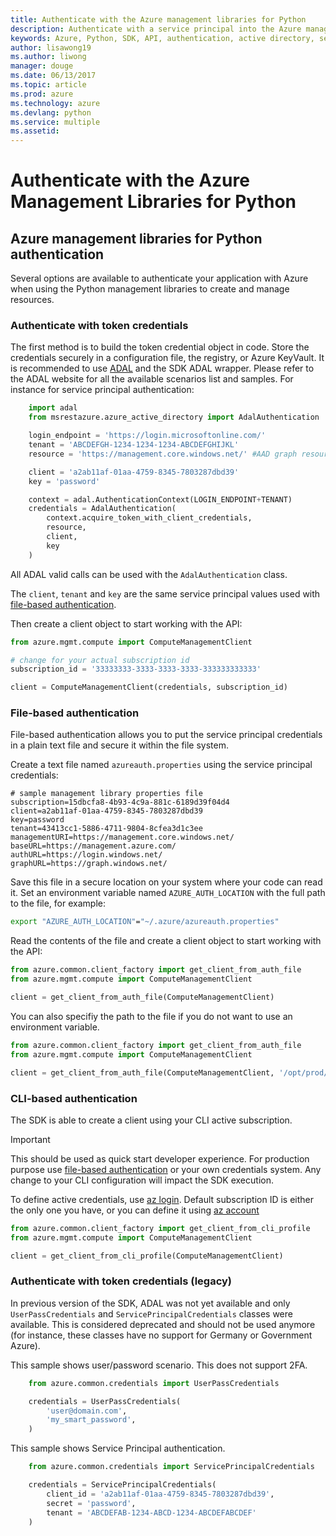 ```yaml
---
title: Authenticate with the Azure management libraries for Python
description: Authenticate with a service principal into the Azure management libraries for Python
keywords: Azure, Python, SDK, API, authentication, active directory, service principal
author: lisawong19
ms.author: liwong
manager: douge
ms.date: 06/13/2017
ms.topic: article
ms.prod: azure
ms.technology: azure
ms.devlang: python
ms.service: multiple
ms.assetid: 
---
```


# Authenticate with the Azure Management Libraries for Python

## <a name="mgmt-auth"></a>Azure management libraries for Python authentication

Several options are available to authenticate your application with Azure when using the Python management libraries to create and manage resources.

### Authenticate with token credentials

The first method is to build the token credential object in code.  Store the credentials securely in a configuration file, the registry, or Azure KeyVault. It is recommended to use [ADAL](https://github.com/AzureAD/azure-activedirectory-library-for-python)
and the SDK ADAL wrapper. Please refer to the ADAL website for all the available scenarios
list and samples. For instance for service principal authentication:

```python
    import adal
    from msrestazure.azure_active_directory import AdalAuthentication

    login_endpoint = 'https://login.microsoftonline.com/'
    tenant = 'ABCDEFGH-1234-1234-1234-ABCDEFGHIJKL'
    resource = 'https://management.core.windows.net/' #AAD graph resource

    client = 'a2ab11af-01aa-4759-8345-7803287dbd39'
    key = 'password'

    context = adal.AuthenticationContext(LOGIN_ENDPOINT+TENANT)
    credentials = AdalAuthentication(
        context.acquire_token_with_client_credentials,
        resource,
        client,
        key
    )
```

All ADAL valid calls can be used with the `AdalAuthentication` class.

The `client`, `tenant` and `key` are the same service principal values used with [file-based authentication](#file-based-authentication).

Then create a client object to start working with the API:

```python
from azure.mgmt.compute import ComputeManagementClient

# change for your actual subscription id
subscription_id = '33333333-3333-3333-3333-333333333333'

client = ComputeManagementClient(credentials, subscription_id)
```

### File-based authentication

File-based authentication allows you to put the service principal credentials in a plain text file and secure it within the file system.

Create a text file named `azureauth.properties` using the service principal credentials:

```plaintext
# sample management library properties file
subscription=15dbcfa8-4b93-4c9a-881c-6189d39f04d4
client=a2ab11af-01aa-4759-8345-7803287dbd39
key=password
tenant=43413cc1-5886-4711-9804-8cfea3d1c3ee
managementURI=https://management.core.windows.net/
baseURL=https://management.azure.com/
authURL=https://login.windows.net/
graphURL=https://graph.windows.net/
```

Save this file in a secure location on your system where your code can read it. Set an environment variable named `AZURE_AUTH_LOCATION` with the full path to the file, for example:

```bash
export "AZURE_AUTH_LOCATION"="~/.azure/azureauth.properties"
```

Read the contents of the file and create a client object to start working with the API:

```python
from azure.common.client_factory import get_client_from_auth_file
from azure.mgmt.compute import ComputeManagementClient

client = get_client_from_auth_file(ComputeManagementClient)
```

You can also specifiy the path to the file if you do not want to use an environment variable.

```python
from azure.common.client_factory import get_client_from_auth_file
from azure.mgmt.compute import ComputeManagementClient

client = get_client_from_auth_file(ComputeManagementClient, '/opt/prod/azureauth.properties')
```

### CLI-based authentication

The SDK is able to create a client using your CLI active subscription.

> [!IMPORTANT]
> This should be used as quick start developer experience. For production purpose use 
> [file-based authentication](#file-based-authentication) or your own credentials system.
> Any change to your CLI configuration will impact the SDK execution.

To define active credentials, use [az login](https://docs.microsoft.com/cli/azure/authenticate-azure-cli).
Default subscription ID is either the only one you have, or you can define it using 
[az account](https://docs.microsoft.com/cli/azure/manage-azure-subscriptions-azure-cli)

```python
from azure.common.client_factory import get_client_from_cli_profile
from azure.mgmt.compute import ComputeManagementClient

client = get_client_from_cli_profile(ComputeManagementClient)
```

### Authenticate with token credentials (legacy)

In previous version of the SDK, ADAL was not yet available and only `UserPassCredentials` and `ServicePrincipalCredentials` classes were available. This is considered deprecated and should not be used anymore (for instance, these classes have no support for 
Germany or Government Azure).

This sample shows user/password scenario. This does not support 2FA.

```python
    from azure.common.credentials import UserPassCredentials

    credentials = UserPassCredentials(
        'user@domain.com',
        'my_smart_password',
    )
```

This sample shows Service Principal authentication.

```python
    from azure.common.credentials import ServicePrincipalCredentials

    credentials = ServicePrincipalCredentials(
        client_id = 'a2ab11af-01aa-4759-8345-7803287dbd39',
        secret = 'password',
        tenant = 'ABCDEFAB-1234-ABCD-1234-ABCDEFABCDEF'
    )
```